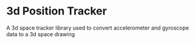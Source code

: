 # 3d Position Tracker
A 3d space tracker library used to convert accelerometer and gyroscope data to a 3d space drawing
